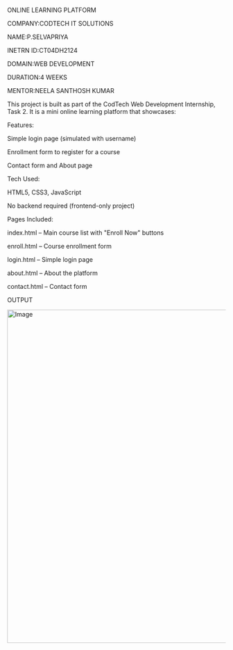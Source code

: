 ONLINE LEARNING PLATFORM

COMPANY:CODTECH IT SOLUTIONS

NAME:P.SELVAPRIYA

INETRN ID:CT04DH2124

DOMAIN:WEB DEVELOPMENT

DURATION:4 WEEKS

MENTOR:NEELA SANTHOSH KUMAR

This project is built as part of the CodTech Web Development Internship, Task 2.
It is a mini online learning platform that showcases:

Features:
 
 Simple login page (simulated with username)

 Enrollment form to register for a course

 Contact form and  About page

 Tech Used:

 HTML5, CSS3, JavaScript

 No backend required (frontend-only project)

 Pages Included:
 
 index.html – Main course list with "Enroll Now" buttons

enroll.html – Course enrollment form

login.html – Simple login page

about.html – About the platform

contact.html – Contact form

OUTPUT

<img width="1366" height="768" alt="Image" src="https://github.com/user-attachments/assets/da6cabd7-6e6b-41aa-a192-45c202a09841" />
